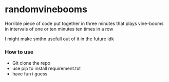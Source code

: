# randomvinebooms
Horrible piece of code put together in three minutes that plays vine-booms in intervals of one or ten minutes ten times in a row

I might make smthn usefull out of it in the future idk

### How to use
- Git clone the repo
- use pip to install requirement.txt
- have fun i guess
